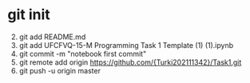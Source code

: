 # git init
2. git add README.md  
3. git add UFCFVQ-15-M Programming Task 1 Template (1) (1).ipynb
4. git commit -m "notebook first commit" 
5. git remote add origin https://github.com/{Turki202111342}/Task1.git 
6. git push -u origin master
